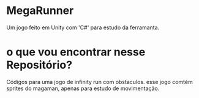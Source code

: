 # MegaRunner
Um jogo feito em Unity com 'C#' para estudo da ferramanta.
# o que vou encontrar nesse Repositório?
Códigos para uma jogo de infinity run com obstaculos. esse jogo comtém sprites do magaman, apenas para estudo de movimentação.
